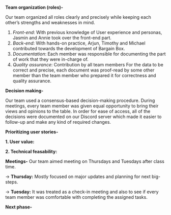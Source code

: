 **Team organization (roles)-**

Our team organized all roles clearly and precisely while keeping each other’s strengths and weaknesses in mind.
1. *Front-end*: With previous knowledge of User experience and personas, Jasmin and Annie took over the front-end part. 
2. *Back-end*: With hands-on practice, Arjun, Timothy and Michael contributed towards the development of Bargain Box.
3. *Documentation*: Each member was responsible for documenting the part of work that they were in-charge of. 
4. *Quality assurance*: Contribution by all team members
For the data to be correct and precise, each document was proof-read by some other member than the team member who prepared it for correctness and quality assurance. 


**Decision making-**

Our team used a consensus-based decision-making procedure. During meetings, every team member was given equal opportunity to bring their views and opinions to the table. In order for ease of access, all of the decisions were documented on our Discord server which made it easier to follow-up and make any kind of required changes. 


**Prioritizing user stories-**

**1. User value:**

**2. Technical feasability:**


**Meetings-**
Our team aimed meeting on Thursdays and Tuesdays after class time. 

-> **Thursday:** Mostly focused on major updates and planning for next big-steps.

-> **Tuesday:** It was treated as a check-in meeting and also to see if every team member was comfortable with completing the assigned tasks. 


**Next phase-**
